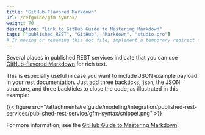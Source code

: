 ```yaml
---
title: "GitHub-Flavored Markdown"
url: /refguide/gfm-syntax/
weight: 70
description: "Link to GitHub Guide to Mastering Markdown"
tags: ["published REST", "GitHub", "Markdown", "studio pro"]
# If moving or renaming this doc file, implement a temporary redirect and let the respective team know they should update the URL in the product. See Mapping to Products for more details.
---
```


Several places in published REST services indicate that you can use [GitHub-flavored Markdown](https://guides.github.com/features/mastering-markdown/#GitHub-flavored-markdown) for rich text.

This is especially useful in case you want to include JSON example payload in your rest documentation. Just add three backticks, `json`, the JSON structure, and three backticks to close the code, as illustrated in this example:

{{< figure src="/attachments/refguide/modeling/integration/published-rest-services/published-rest-service/gfm-syntax/snippet.png" >}}

For more information, see the [GitHub Guide to Mastering Markdown](https://guides.github.com/features/mastering-markdown/#GitHub-flavored-Markdown).
